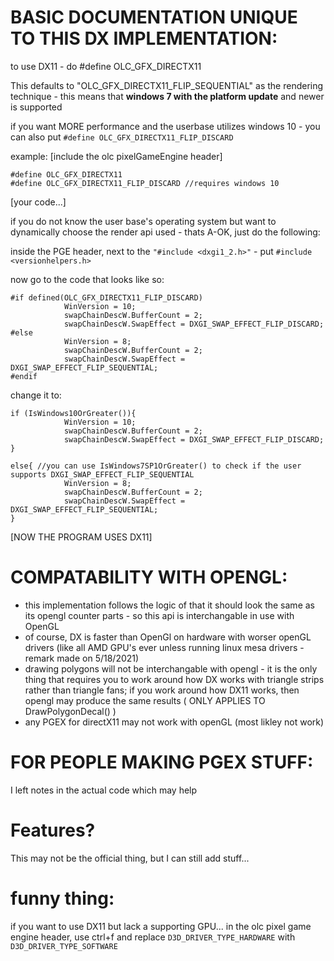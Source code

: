# BASIC DOCUMENTATION UNIQUE TO THIS DX IMPLEMENTATION:

to use DX11 - do #define OLC_GFX_DIRECTX11

This defaults to "OLC_GFX_DIRECTX11_FLIP_SEQUENTIAL" as the rendering technique - this means that **windows 7 with the platform update** and newer is supported

if you want MORE performance and the userbase utilizes windows 10 - you can also put 
```#define OLC_GFX_DIRECTX11_FLIP_DISCARD```

example:
[include the olc pixelGameEngine header]
```
#define OLC_GFX_DIRECTX11
#define OLC_GFX_DIRECTX11_FLIP_DISCARD //requires windows 10
```
[your code...]


if you do not know the user base's operating system but want to dynamically choose the render api used - thats A-OK, just do the following:

inside the PGE header, next to the ```"#include <dxgi1_2.h>"``` - put ```#include <versionhelpers.h>```

now go to the code that looks like so:

```
#if defined(OLC_GFX_DIRECTX11_FLIP_DISCARD)
			WinVersion = 10;
			swapChainDescW.BufferCount = 2;
			swapChainDescW.SwapEffect = DXGI_SWAP_EFFECT_FLIP_DISCARD;
#else
			WinVersion = 8;  
			swapChainDescW.BufferCount = 2; 
			swapChainDescW.SwapEffect = DXGI_SWAP_EFFECT_FLIP_SEQUENTIAL;
#endif
```

change it to:
```
if (IsWindows10OrGreater()){
			WinVersion = 10;
			swapChainDescW.BufferCount = 2;
			swapChainDescW.SwapEffect = DXGI_SWAP_EFFECT_FLIP_DISCARD;
}

else{ //you can use IsWindows7SP1OrGreater() to check if the user supports DXGI_SWAP_EFFECT_FLIP_SEQUENTIAL
			WinVersion = 8;  
			swapChainDescW.BufferCount = 2; 
			swapChainDescW.SwapEffect = DXGI_SWAP_EFFECT_FLIP_SEQUENTIAL;
}
```
[NOW THE PROGRAM USES DX11]

# COMPATABILITY WITH OPENGL:
- this implementation follows the logic of that it should look the same as its opengl counter parts - so this api is interchangable in use with OpenGL
- of course, DX is faster than OpenGl on hardware with worser openGL drivers (like all AMD GPU's ever unless running linux mesa drivers - remark made on 5/18/2021)
- drawing polygons will not be interchangable with opengl - it is the only thing that requires you to work around how DX works with triangle strips rather than triangle fans; if you work around how DX11 works, then opengl may produce the same results ( ONLY APPLIES TO DrawPolygonDecal() ) 
- any PGEX for directX11 may not work with openGL (most likley not work)

# FOR PEOPLE MAKING PGEX STUFF:
I left notes in the actual code which may help

# Features?
This may not be the official thing, but I can still add stuff...

# funny thing:
if you want to use DX11 but lack a supporting GPU... in the olc pixel game engine header, use ctrl+f and replace ```D3D_DRIVER_TYPE_HARDWARE``` with ```D3D_DRIVER_TYPE_SOFTWARE``` 
